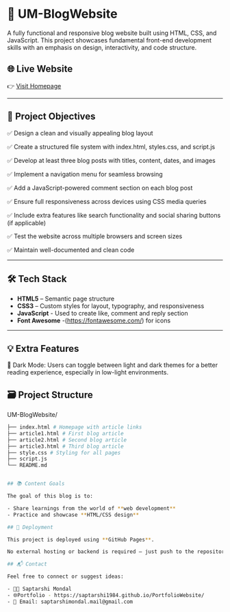 # 📰 UM-BlogWebsite

A fully functional and responsive blog website built using HTML, CSS, and JavaScript. 
This project showcases fundamental front-end development skills with an emphasis on design, interactivity, and code structure.

## 🌐 Live Website

👉 [Visit Homepage](https://saptarshi1984.github.io/UM-BlogWebsite/index.html)

---

## 🚀 Project Objectives

✅ Design a clean and visually appealing blog layout

✅ Create a structured file system with index.html, styles.css, and script.js

✅ Develop at least three blog posts with titles, content, dates, and images

✅ Implement a navigation menu for seamless browsing

✅ Add a JavaScript-powered comment section on each blog post

✅ Ensure full responsiveness across devices using CSS media queries

✅ Include extra features like search functionality and social sharing buttons (if applicable)

✅ Test the website across multiple browsers and screen sizes

✅ Maintain well-documented and clean code

---

## 🛠️ Tech Stack

- **HTML5** – Semantic page structure  
- **CSS3** – Custom styles for layout, typography, and responsiveness  
- **JavaScript** - Used to create like, comment and reply section
- **Font Awesome** -(https://fontawesome.com/) for icons

---

## 💡 Extra Features
🌙 Dark Mode: Users can toggle between light and dark themes for a better reading experience, especially in low-light environments.

## 🗃️ Project Structure

UM-BlogWebsite/
```bash
├── index.html # Homepage with article links
├── article1.html # First blog article
├── article2.html # Second blog article
├── article3.html # Third blog article
├── style.css # Styling for all pages
├── script.js
└── README.md


## 📚 Content Goals

The goal of this blog is to:

- Share learnings from the world of **web development**
- Practice and showcase **HTML/CSS design**

## 🚀 Deployment

This project is deployed using **GitHub Pages**.

No external hosting or backend is required — just push to the repository and go live.

## 📬 Contact

Feel free to connect or suggest ideas:

- 👨‍💻 Saptarshi Mondal
- 🌐Portfolio - https://saptarshi1984.github.io/PortfolioWebsite/
- 📧 Email: saptarshimondal.mail@gmail.com
